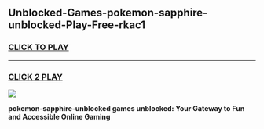 
## Unblocked-Games-pokemon-sapphire-unblocked-Play-Free-rkac1
<h3>
<a href="https://premium76.site?title=pokemon-sapphire-unblocked&ref=19M">CLICK TO PLAY</a></h3>
<hr>

<h3>
<a href="https://premium76.site?title=pokemon-sapphire-unblocked&ref=19M">CLICK 2 PLAY</a>
  
</h3>

<a href="https://premium76.site?title=pokemon-sapphire-unblocked&ref=19M"><img src="https://clearcache.store/games.png"></a>


**pokemon-sapphire-unblocked games unblocked: Your Gateway to Fun and Accessible Online Gaming**
